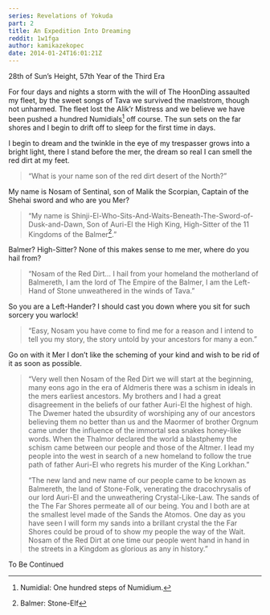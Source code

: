 ```yaml
---
series: Revelations of Yokuda
part: 2
title: An Expedition Into Dreaming
reddit: 1w1fga
author: kamikazekopec
date: 2014-01-24T16:01:21Z
---
```


28th of Sun’s Height, 57th Year of the Third Era

For four days and nights a storm with the will of The HoonDing assaulted my
fleet, by the sweet songs of Tava we survived the maelstrom, though not
unharmed. The fleet lost the Alik’r Mistress and we believe we have been pushed
a hundred Numidials[^1] off course. The sun sets on the far shores and I begin to
drift off to sleep for the first time in days.

I begin to dream and the twinkle in the eye of my trespasser grows into a bright
light, there I stand before the mer, the dream so real I can smell the red dirt
at my feet.

> “What is your name son of the red dirt desert of the North?”

My name is Nosam of Sentinal, son of Malik the Scorpian, Captain of the Shehai
sword and who are you Mer?

> “My name is Shinji-El-Who-Sits-And-Waits-Beneath-The-Sword-of-Dusk-and-Dawn,
> Son of Auri-El the High King, High-Sitter of the 11 Kingdoms of the
> Balmer[^2].”

Balmer? High-Sitter? None of this makes sense to me mer, where do you hail from?

> “Nosam of the Red Dirt… I hail from your homeland the motherland of Balmereth,
> I am the lord of The Empire of the Balmer, I am the Left-Hand of Stone
> unweathered in the winds of Tava.”

So you are a Left-Hander? I should cast you down where you sit for such sorcery
you warlock!

> “Easy, Nosam you have come to find me for a reason and I intend to tell you my
> story, the story untold by your ancestors for many a eon.”

Go on with it Mer I don’t like the scheming of your kind and wish to be rid of
it as soon as possible.

> “Very well then Nosam of the Red Dirt we will start at the beginning, many
> eons ago in the era of Aldmeris there was a schism in ideals in the mers
> earliest ancestors. My brothers and I had a great disagreement in the beliefs
> of our father Auri-El the highest of high. The Dwemer hated the ubsurdity of
> worshiping any of our ancestors believing them no better than us and the
> Maormer of brother Orgnum came under the influence of the immortal sea snakes
> honey-like words. When the Thalmor declared the world a blastphemy the schism
> came between our people and those of the Altmer. I lead my people into the
> west in search of a new homeland to follow the true path of father Auri-El who
> regrets his murder of the King Lorkhan.”
>
> “The new land and new name of our people came to be known as Balmereth, the
> land of Stone-Folk, venerating the dracochrysalis of our lord Auri-El and the
> unweathering Crystal-Like-Law. The sands of the The Far Shores permeate all of
> our being. You and I both are at the smallest level made of the Sands the
> Atomos. One day as you have seen I will form my sands into a brillant crystal
> the the Far Shores could be proud of to show my people the way of the Wait.
> Nosam of the Red Dirt at one time our people went hand in hand in the streets
> in a Kingdom as glorious as any in history.”

To Be Continued

[^1]: Numidial: One hundred steps of Numidium.
[^2]: Balmer: Stone-Elf
